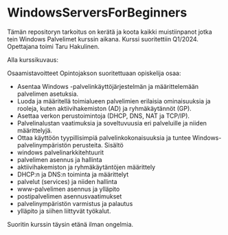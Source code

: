 # WindowsServersForBeginners

Tämän repositoryn tarkoitus on kerätä ja koota kaikki muistiinpanot jotka tein Windows Palvelimet kurssin aikana.
Kurssi suoritettiin Q1/2024. Opettajana toimi Taru Hakulinen.

Alla kurssikuvaus:

Osaamistavoitteet
Opintojakson suoritettuaan opiskelija osaa:
- Asentaa Windows -palvelinkäyttöjärjestelmän ja määrittelemään palvelimen asetuksia.
- Luoda ja määritellä toimialueen palvelimien erilaisia ominaisuuksia ja rooleja, kuten aktiivihakemiston (AD) ja ryhmäkäytännöt (GP).
- Asettaa verkon perustoimintoja (DHCP, DNS, NAT ja TCP/IP).
- Palvelinalustan vaatimuksia ja soveltuvuusia eri palveluille ja niiden määrittelyjä.
- Ottaa käyttöön tyypillisimpiä palvelinkokonaisuuksia ja tuntee Windows-palvelinympäristön perusteita.
Sisältö
- windows palvelinarkkitehtuurit
- palvelimen asennus ja hallinta
- aktiivihakemiston ja ryhmäkäytäntöjen määrittely
- DHCP:n ja DNS:n toiminta ja määrittelyt
- palvelut (services) ja niiden hallinta
- www-palvelimen asennus ja ylläpito
- postipalvelimen asennusvaatimukset
- palvelinympäristön varmistus ja palautus
- ylläpito ja siihen liittyvät työkalut.

Suoritin kurssin täysin etänä ilman ongelmia.
